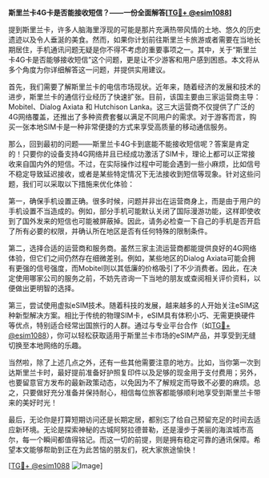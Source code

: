 **斯里兰卡4G卡是否能接收短信？——一份全面解答[[TG💪+ @esim1088](https://t.me/s/esim1088)]**

提到斯里兰卡，许多人脑海里浮现的可能是那片充满热带风情的土地、悠久的历史遗迹以及令人垂涎的美食。然而，如果你计划前往斯里兰卡旅游或者需要在当地长期居住，手机通讯问题无疑是你不得不考虑的重要事项之一。其中，关于“斯里兰卡4G卡是否能够接收短信”这个问题，更是让不少游客和用户感到困惑。本文将从多个角度为你详细解答这一问题，并提供实用建议。

首先，我们需要了解斯里兰卡的电信市场现状。近年来，随着经济的发展和技术的进步，斯里兰卡的通信行业经历了快速扩张。目前，该国主要由三家运营商主导：Mobitel、Dialog Axiata 和 Hutchison Lanka。这三大运营商不仅提供了广泛的4G网络覆盖，还推出了多种资费套餐以满足不同用户的需求。对于游客而言，购买一张本地SIM卡是一种非常便捷的方式来享受高质量的移动通信服务。

那么，回到最初的问题——斯里兰卡4G卡到底能不能接收短信呢？答案是肯定的！只要你的设备支持4G网络并且已经成功激活了SIM卡，理论上都可以正常接收来自国内外的短信。不过，在实际操作过程中可能会遇到一些小麻烦，比如信号不稳定导致延迟接收，或者是某些特定情况下无法接收到短信等现象。针对这些问题，我们可以采取以下措施来优化体验：

第一，确保手机设置正确。很多时候，问题并非出在运营商身上，而是由于用户的手机设置不当造成的。例如，部分手机可能默认关闭了国际漫游功能，这样即使收到了国外发来的短信也可能被屏蔽掉。因此，请务必检查一下自己的手机是否开启了所有必要的权限，并确认所在地区是否有任何特殊的限制条件。

第二，选择合适的运营商和服务商。虽然三家主流运营商都能提供良好的4G网络体验，但它们之间仍然存在细微差别。例如，某些地区的Dialog Axiata可能会拥有更强的信号强度，而Mobitel则以其低廉的价格吸引了不少消费者。因此，在决定使用哪家公司的服务之前，不妨先咨询一下当地的朋友或查阅相关评价资料，以便做出更明智的选择。

第三，尝试使用虚拟eSIM技术。随着科技的发展，越来越多的人开始关注eSIM这种新型解决方案。相比于传统的物理SIM卡，eSIM具有体积小巧、无需更换硬件等优点，特别适合经常出国旅行的人群。通过与专业平台合作（如[TG💪+ @esim1088](https://t.me/s/esim1088)），你可以轻松获取适用于斯里兰卡市场的eSIM产品，并享受到无缝切换至本地网络的乐趣。

当然啦，除了上述几点之外，还有一些其他需要注意的地方。比如，当你第一次到达斯里兰卡时，最好提前准备好护照复印件以及足够的现金用于支付费用；另外，也要留意官方发布的最新政策动态，以免因为不了解规定而导致不必要的麻烦。总之，只要做好充分准备并保持耐心，相信每位旅客都能够顺利地享受到斯里兰卡带来的美好时光！

最后，无论你是打算短期访问还是长期定居，都别忘了给自己预留充足的时间去适应新环境。无论是探索神秘的古城阿努拉德普勒，还是漫步于美丽的海滨城市高尔，每一个瞬间都值得铭记。而这一切的前提，则是拥有稳定可靠的通讯保障。希望本文能够帮助到正在为此苦恼的朋友们，祝大家旅途愉快！

[[TG💪+ @esim1088](https://t.me/s/esim1088) ![Image](https://i.postimg.cc/4NQfJmqS/Snipaste-2025-05-13-00-14-12.png)]